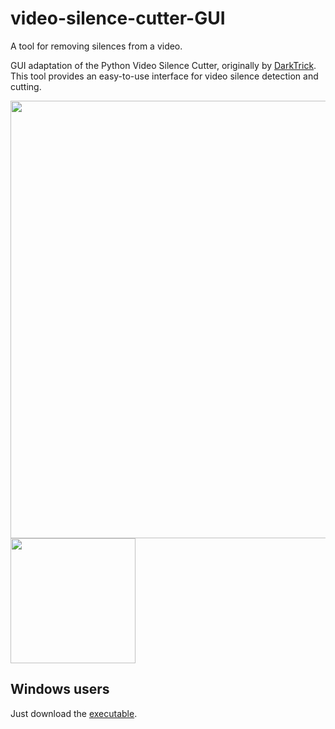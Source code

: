 # video-silence-cutter-GUI

A tool for removing silences from a video.

GUI adaptation of the Python Video Silence Cutter, originally by [DarkTrick](https://github.com/DarkTrick/python-video-silence-cutter). This tool provides an easy-to-use interface for video silence detection and cutting.

<img src="https://github.com/user-attachments/assets/54d87d18-79cf-4d7a-8a09-a6544827a14f" width="700">

<img src="https://github.com/user-attachments/assets/ac1551fd-ad96-48c5-94bb-757c4b5a7b6b" width="200">

## Windows users
Just download the [executable](https://github.com/sm18lr88/video-silence-cutter-GUI/releases/download/v0.2/VideoSilenceCutter.exe).
